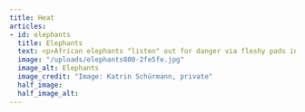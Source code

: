 ```yaml
---
title: Heat
articles:
- id: elephants
  title: Elephants
  text: <p>African elephants "listen" out for danger via fleshy pads in their feet. These pick up sound waves that have travelled through the ground from a distant elephant's alarm call, or maybe even an earthquake. In her other job, elephant researcher Caitlin O'Connell is developing a vibration-based hearing aid for humans.</p>
  image: "/uploads/elephants800-2fe5fe.jpg"
  image_alt: Elephants
  image_credit: "Image: Katrin Schürmann, private"
  half_image: 
  half_image_alt: 
---
```


